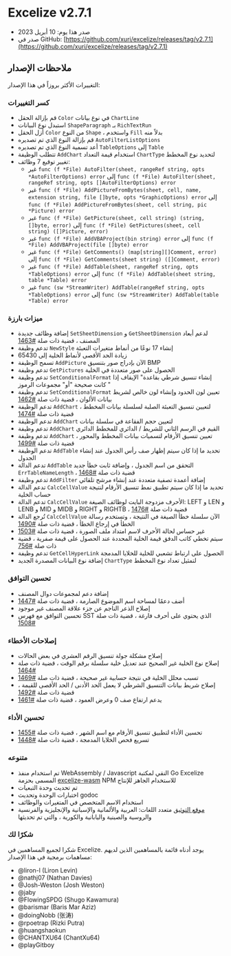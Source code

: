 # Excelize v2.7.1

* صدر هذا يوم: 10 أبريل 2023
* صدر في GitHub: [https://github.com/xuri/excelize/releases/tag/v2.7.1](https://github.com/xuri/excelize/releases/tag/v2.7.1)

## ملاحظات الإصدار

التغييرات الأكثر بروزاً في هذا الإصدار:

### كسر التغييرات

* قم بإزالة الحقل `Color` في نوع بيانات `ChartLine`
* استبدل نوع البيانات `ShapeParagraph` بـ `RichTextRun`
* أزل الحقل `Color` من النوع `Shape` ، واستخدم `Fill` بدلاً منه
* قم بإزالة النوع الذي تم تصديره `AutoFilterListOptions`
* أعد تسمية النوع الذي تم تصديره `TableOptions` إلى `Table`
* تتطلب الوظيفة `AddChart` استخدام قيمة التعداد `ChartType` لتحديد نوع المخطط
* تغيير توقيع 7 وظائف:
  * غير `func (f *File) AutoFilter(sheet, rangeRef string, opts *AutoFilterOptions) error` إلى `func (f *File) AutoFilter(sheet, rangeRef string, opts []AutoFilterOptions) error`
  * غير `func (f *File) AddPictureFromBytes(sheet, cell, name, extension string, file []byte, opts *GraphicOptions) error` إلى `func (f *File) AddPictureFromBytes(sheet, cell string, pic *Picture) error`
  * غير `func (f *File) GetPicture(sheet, cell string) (string, []byte, error)` إلى `func (f *File) GetPictures(sheet, cell string) ([]Picture, error)`
  * غير `func (f *File) AddVBAProject(bin string) error` إلى `func (f *File) AddVBAProject(file []byte) error`
  * غير `func (f *File) GetComments() (map[string][]Comment, error)` إلى `func (f *File) GetComments(sheet string) ([]Comment, error)`
  * غير `func (f *File) AddTable(sheet, rangeRef string, opts *TableOptions) error` إلى `func (f *File) AddTable(sheet string, table *Table) error`
  * غير `func (sw *StreamWriter) AddTable(rangeRef string, opts *TableOptions) error` إلى `func (sw *StreamWriter) AddTable(table *Table) error`

### ميزات بارزة

* إضافة وظائف جديدة `SetSheetDimension` و `GetSheetDimension` لدعم أبعاد المصنف ، قضية ذات صلة [#1463](https://github.com/xuri/excelize/issues/1463)
* تدعم وظيفة `NewStyle` إنشاء 17 نوعًا من أنماط متغيرات التعبئة
* زيادة الحد الأقصى لأنماط الخلية إلى 65430
* تسمح الوظيفة `AddPicture` الآن بإدراج صور بتنسيق BMP
* تدعم وظيفة `GetPictures` الحصول على صور متعددة في الخلية
* تدعم وظيفة `SetConditionalFormat` إنشاء تنسيق شرطي بقاعدة" الإيقاف إذا كانت صحيحة "أو" مجموعات الرموز "
* تدعم وظيفة `SetConditionalFormat` تعيين لون الحدود وإنشاء لون خالص لشريط بيانات الألوان ، قضية ذات صلة [#1462](https://github.com/xuri/excelize/issues/1462)
* تدعم الوظيفة `AddChart` لتعيين تنسيق التعبئة الصلبة لسلسلة بيانات المخطط ، قضية ذات صلة [#1474](https://github.com/xuri/excelize/issues/1474)
* تدعم الوظيفة `AddChart` لتعيين حجم الفقاعة في سلسلة بيانات
* تدعم وظيفة `AddChart` القيم في الرسم الثاني للشريط / الدائري للمخطط الدائري
* تدعم وظيفة `AddChart` تعيين تنسيق الأرقام لتسميات بيانات المخطط والمحور ، قضية ذات صلة [#1499](https://github.com/xuri/excelize/issues/1499)
* تدعم الوظيفة `AddTable` تحديد ما إذا كان سيتم إظهار صف رأس الجدول عند إنشاء الجدول
* تدعم الدالة `AddTable` التحقق من اسم الجدول ، وإضافة ثابت خطأ جديد `ErrTableNameLength` ، قضية ذات صلة [#1468](https://github.com/xuri/excelize/issues/1468)
* تدعم وظيفة `AddFilter` إضافة أعمدة تصفية متعددة عند إنشاء مرشح تلقائي
* تدعم الدالة `CalcCellValue` تحديد ما إذا كان سيتم تطبيق نمط تنسيق الأرقام لنتيجة حساب الخلية
* تدعم الدالة `CalcCellValue` الأحرف مزدوجة البايت لوظائف الصيغة: LEFT و LEN و LENB و MID و MIDB و RIGHT و RIGHTB ، قضية ذات صلة [#1476](https://github.com/xuri/excelize/issues/1476)
* تُرجع الدالة `CalcCellValue` الآن سلسلة خطأ الصيغة في النتيجة ، وتستخدم رسالة الخطأ في إرجاع الخطأ ، قضية ذات صلة [#1490](https://github.com/xuri/excelize/issues/1490)
* غير حساس لحالة الأحرف لاسم امتداد ملف الصورة ، قضية ذات صلة [#1503](https://github.com/xuri/excelize/issues/1503)
* سيتم تخطي كاتب الدفق قيمة الخلية المحددة عند الحصول على قيمة صفرية ، قضية ذات صلة [#756](https://github.com/xuri/excelize/issues/756)
* تدعم وظيفة `GetCellHyperLink` الحصول على ارتباط تشعبي للخلية للخلايا المدمجة
* إضافة نوع البيانات المصدرة الجديد `ChartType` لتمثيل تعداد نوع المخطط

### تحسين التوافق

* إضافة دعم لمجموعات دوال المصنف
* أضف دعمًا لمساحة اسم الموضوع الصارمة ، قضية ذات صلة [#1447](https://github.com/xuri/excelize/issues/1447)
* إصلاح الذعر الناجم عن جزء علاقة المصنف غير موجود
* تحسين التوافق مع فهرس SST الذي يحتوي على أحرف فارغة ، قضية ذات صلة [#1508](https://github.com/xuri/excelize/issues/1508)

### إصلاحات الأخطاء

* إصلاح مشكلة جولة تنسيق الرقم العشري في بعض الحالات
* إصلاح نوع الخلية غير الصحيح عند تعديل خلية سلسلة برقم الوقت ، قضية ذات صلة [#1464](https://github.com/xuri/excelize/issues/1464)
* تسبب محلل الخلية في نتيجة حسابية غير صحيحة ، قضية ذات صلة [#1469](https://github.com/xuri/excelize/issues/1469)
* إصلاح شريط بيانات التنسيق الشرطي لا يعمل الحد الأدنى / الحد الأقصى للقيمة ، قضية ذات صلة [#1492](https://github.com/xuri/excelize/issues/1492)
* يدعم ارتفاع صف 0 وعرض العمود ، قضية ذات صلة [#1461](https://github.com/xuri/excelize/issues/1461)

### تحسين الأداء

* تحسين الأداء لتطبيق تنسيق الأرقام مع اسم الشهر ، قضية ذات صلة [#1455](https://github.com/xuri/excelize/issues/1455)
* تسريع فحص الخلايا المدمجة ، قضية ذات صلة [#1448](https://github.com/xuri/excelize/issues/1448)

### متنوعه

* تم استخدام منفذ WebAssembly / Javascript النقي لمكتبة Go Excelize المسمى بحزمة [excelize-wasm](https://github.com/xuri/excelize-wasm) NPM للاستخدام الجاهز للإنتاج
* تم تحديث وحدة التبعيات
* اختبارات الوحدة وتحديث godoc
* استخدام الاسم المتخصص في المتغيرات والوظائف
* [موقع التوثيق](https://xuri.me/excelize) متعدد اللغات: العربية والألمانية والإسبانية والإنجليزية والفرنسية والروسية والصينية واليابانية والكورية ، والتي تم تحديثها

### شكرًا لك

شكرا لجميع المساهمين في Excelize. يوجد أدناه قائمة بالمساهمين الذين لديهم مساهمات برمجية في هذا الإصدار:

* @liron-l (Liron Levin)
* @nathj07 (Nathan Davies)
* @Josh-Weston (Josh Weston)
* @jaby
* @FlowingSPDG (Shugo Kawamura)
* @barismar (Baris Mar Aziz)
* @doingNobb (张涛)
* @rpoetrap (Rizki Putra)
* @huangshaokun
* @CHANTXU64 (ChantXu64)
* @playGitboy
